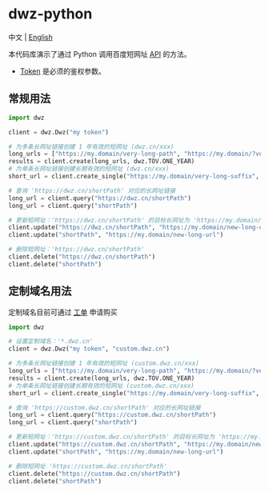 # dwz-python

中文 | [English](README_en.md)

本代码库演示了通过 Python 调用百度短网址 [API](https://dwz.cn/console/apidoc/v3) 的方法。

* [Token](https://console.bce.baidu.com/dwz/#/dwz/token) 是必须的鉴权参数。

## 常规用法
```python
import dwz

client = dwz.Dwz("my token")

# 为多条长网址链接创建 1 年有效的短网址 (dwz.cn/xxx)
long_urls = ["https://my.domain/very-long-path", "https://my.domain/?very-long=query"]
results = client.create(long_urls, dwz.TOV.ONE_YEAR)
# 为单条长网址链接创建长期有效的短网址 (dwz.cn/xxx)
short_url = client.create_single("https://my.domain/very-long-suffix", dwz.TOV.LONG_TERM)

# 查询 'https://dwz.cn/shortPath' 对应的长网址链接
long_url = client.query("https://dwz.cn/shortPath")
long_url = client.query("shortPath")

# 更新短网址：'https://dwz.cn/shortPath' 的目标长网址为 'https://my.domain/new-long-url'
client.update("https://dwz.cn/shortPath", "https://my.domain/new-long-url")
client.update("shortPath", "https://my.domain/new-long-url")

# 删除短网址：'https://dwz.cn/shortPath'
client.delete("https://dwz.cn/shortPath")
client.delete("shortPath")
```
## 定制域名用法
定制域名目前可通过 [工单](https://ticket.bce.baidu.com/#/ticket/create~productId=188&questionId=706&channel=2) 申请购买
```python
import dwz

# 设置定制域名：'*.dwz.cn'
client = dwz.Dwz("my token", "custom.dwz.cn")

# 为多条长网址链接创建 1 年有效的短网址 (custom.dwz.cn/xxx)
long_urls = ["https://my.domain/very-long-path", "https://my.domain/?very-long=query"]
results = client.create(long_urls, dwz.TOV.ONE_YEAR)
# 为单条长网址链接创建长期有效的短网址 (custom.dwz.cn/xxx)
short_url = client.create_single("https://my.domain/very-long-suffix", dwz.TOV.LONG_TERM)

# 查询 'https://custom.dwz.cn/shortPath' 对应的长网址链接
long_url = client.query("https://custom.dwz.cn/shortPath")
long_url = client.query("shortPath")

# 更新短网址：'https://custom.dwz.cn/shortPath' 的目标长网址为 'https://my.domain/new-long-url'
client.update("https://custom.dwz.cn/shortPath", "https://my.domain/new-long-url")
client.update("shortPath", "https://my.domain/new-long-url")

# 删除短网址 'https://custom.dwz.cn/shortPath'
client.delete("https://custom.dwz.cn/shortPath")
client.delete("shortPath")
```